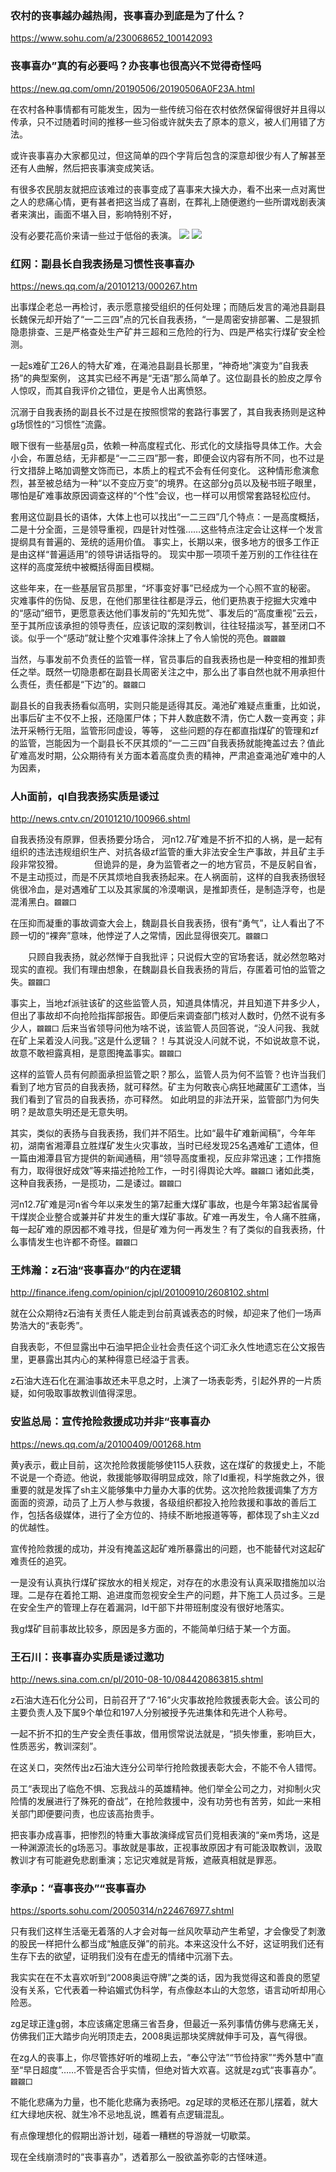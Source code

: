 ### 农村的丧事越办越热闹，丧事喜办到底是为了什么？ 
https://www.sohu.com/a/230068652_100142093

### 丧事喜办”真的有必要吗？办丧事也很高兴不觉得奇怪吗
https://new.qq.com/omn/20190506/20190506A0F23A.html

在农村各种事情都有可能发生，因为一些传统习俗在农村依然保留得很好并且得以传承，只不过随着时间的推移一些习俗或许就失去了原本的意义，被人们用错了方法。

或许丧事喜办大家都见过，但这简单的四个字背后包含的深意却很少有人了解甚至还有人曲解，然后把丧事演变成笑话。

有很多农民朋友就把应该难过的丧事变成了喜事来大操大办，看不出来一点对离世之人的悲痛心情，更有甚者把这当成了喜剧，在葬礼上随便邀约一些所谓戏剧表演者来演出，画面不堪入目，影响特别不好，

没有必要花高价来请一些过于低俗的表演。
![](https://c-ssl.duitang.com/uploads/item/201704/06/20170406165822_NAvzM.jpeg)
![](http://wx4.sinaimg.cn/large/a6865c85gy1fdx4sapeb4j20aw0buaae.jpg)

### 红网：副县长自我表扬是习惯性丧事喜办
https://news.qq.com/a/20101213/000267.htm

出事煤企老总一再检讨，表示愿意接受组织的任何处理；而随后发言的渑池县副县长魏保元却开始了“一二三四”点的冗长自我表扬，“一是周密安排部署、二是狠抓隐患排查、三是严格查处生产矿井三超和三危险的行为、四是严格实行煤矿安全检测。

一起s难矿工26人的特大矿难，在渑池县副县长那里，“神奇地”演变为“自我表扬”的典型案例，
  这其实已经不再是“无语”那么简单了。这位副县长的脸皮之厚令人惊叹，而其自我评价之错位，更是令人出离愤怒。

沉溺于自我表扬的副县长不过是在按照惯常的套路行事罢了，其自我表扬则是这种g场惯性的“习惯性”流露。

眼下很有一些基层g员，依赖一种高度程式化、形式化的文牍指导具体工作。大会小会，布置总结，无非都是“一二三四”那一套，即便会议内容有所不同，也不过是行文措辞上略加调整文饰而已，本质上的程式不会有任何变化。
  这种情形愈演愈烈，甚至被总结为一种“以不变应万变”的境界。在这部分g员以及秘书班子眼里，哪怕是矿难事故原因调查这样的“个性”会议，也一样可以用惯常套路轻松应付。

套用这位副县长的语体，大体上也可以找出“一二三四”几个特点：一是高度概括，二是十分全面，三是领导重视，四是针对性强……这些特点注定会让这样一个发言提纲具有普遍的、笼统的适用价值。
  事实上，长期以来，很多地方的很多工作正是由这样“普遍适用”的领导讲话指导的。
  现实中那一项项千差万别的工作往往在这样的高度笼统中被概括得面目模糊。

这些年来，在一些基层官员那里，“坏事变好事”已经成为一个心照不宣的秘密。
  灾难事件的伤恸、反思，在他们那里往往都是浮云，他们更热衷于挖掘大灾难中的“感动”细节，更愿意表达他们事发前的“先知先觉”、事发后的“高度重视”云云，至于其所应该承担的领导责任，应该记取的深刻教训，往往轻描淡写，甚至闭口不谈。似乎一个“感动”就让整个灾难事件涂抹上了令人愉悦的亮色。`龖龖龖`

当然，与事发前不负责任的监管一样，官员事后的自我表扬也是一种变相的推卸责任之举。既然一切隐患都在副县长周密关注之中，那么出了事自然也就不用承担什么责任，责任都是“下边”的。`龖龖囗`

副县长的自我表扬看似高明，实则只能是适得其反。渑池矿难疑点重重，比如说，出事后矿主不仅不上报，还隐匿尸体；下井人数底数不清，伤亡人数一变再变；非法开采畅行无阻，监管形同虚设，等等，
  这些问题的存在都直指煤矿的管理和zf的监管，岂能因为一个副县长不厌其烦的“一二三四”自我表扬就能掩盖过去？值此矿难高发时期，公众期待有关方面本着高度负责的精神，严肃追查渑池矿难中的人为因素，

### 人h面前，ql自我表扬实质是诿过
http://news.cntv.cn/20101210/100966.shtml

自我表扬没有原罪，但表扬要分场合，
  河n12.7矿难是不折不扣的人祸，是一起有组织的违法违规组织生产、对抗各级zf监管的重大非法安全生产事故，并且矿主手段非常狡猾。
 　
　　但诡异的是，身为监管者之一的地方官员，不是反躬自省，不是主动揽过，而是不厌其烦地自我表扬起来。在人祸面前，这样的自我表扬很轻佻很冷血，是对遇难矿工以及其家属的冷漠嘲讽，是推卸责任，是制造浮夸，也是混淆黑白。`龖龖囗`

在压抑而凝重的事故调查大会上，魏副县长自我表扬，很有“勇气”，让人看出了不顾一切的“裸奔”意味，他悖逆了人之常情，因此显得很突兀。`龖龖囗`

　　只顾自我表扬，就必然惮于自我批评；只说假大空的官场套话，就必然忽略对现实的直视。我们有理由想象，在魏副县长自我表扬的背后，存匿着可怕的监管之失。`龖龖囗`

事实上，当地zf派驻该矿的这些监管人员，知道具体情况，并且知道下井多少人，但出了事故却不向抢险指挥部报告。即便后来调查部门核对人数时，仍然不说有多少人，`龖龖囗`
  后来当省领导问他为啥不说，该监管人员回答说，“没人问我、我就在矿上呆着没人问我。”这是什么逻辑？！与其说没人问就不说，不如说故意不说，故意不敢袒露真相，是意图掩盖事实。`龖龖囗`

这样的监管人员有何颜面承担监管之职？那么，监管人员为何不监管？也许当我们看到了地方官员的自我表扬，就可释然。矿主为何敢丧心病狂地藏匿矿工遗体，当我们看到了官员的自我表扬，亦可释然。
  如此明显的非法开采，监管部门为何失明？是故意失明还是无意失明。

其实，类似的表扬与自我表扬，我们并不陌生。比如“最牛矿难新闻稿”，今年年初，湖南省湘潭县立胜煤矿发生火灾事故，当时已经发现25名遇难矿工遗体，但一篇由湘潭县官方提供的新闻通稿，用“领导高度重视，反应非常迅速；工作措施有力，取得很好成效”等来描述抢险工作，一时引得舆论大哗。`龖龖囗`
  诸如此类，这种自我表扬，一是揽功，二是诿过。`龖龖囗`

河n12.7矿难是河n省今年以来发生的第7起重大煤矿事故，也是今年第3起省属骨干煤炭企业整合或兼并矿井发生的重大煤矿事故。矿难一再发生，令人痛不胜痛，
  每一起矿难的原因都不难寻找，但是矿难为何一再发生？有了类似的自我表扬，什么事情发生也许都不奇怪。`龖龖囗`

### 王炜瀚：z石油“丧事喜办”的内在逻辑
http://finance.ifeng.com/opinion/cjpl/20100910/2608102.shtml

就在公众期待z石油有关责任人能走到台前真诚表态的时候，却迎来了他们一场声势浩大的“表彰秀”。

自我表彰，不但显露出中石油早把企业社会责任这个词汇永久性地遗忘在公文报告里，更暴露出其内心的某种得意已经溢于言表。

z石油大连石化在漏油事故还未平息之时，上演了一场表彰秀，引起外界的一片质疑，如何吸取事故教训值得深思。

### 安监总局：宣传抢险救援成功并非“丧事喜办
https://news.qq.com/a/20100409/001268.htm

黄y表示，截止目前，这次抢险救援能够使115人获救，这在煤矿的救援史上，不能不说是一个奇迹。他说，救援能够取得明显成效，除了ld重视，科学施救之外，很重要的就是发挥了sh主义能够集中力量办大事的优势。这次抢险救援调集了方方面面的资源，动员了上万人参与救援，各级组织都投入抢险救援和事故的善后工作，包括各级媒体，进行了全方位的、持续不断地报道等等，都体现了sh主义zd的优越性。

宣传抢险救援的成功，并没有掩盖这起矿难所暴露出的问题，也不能替代对这起矿难责任的追究。

一是没有认真执行煤矿探放水的相关规定，对存在的水患没有认真采取措施加以治理。二是存在着抢工期、追进度而忽视安全生产的问题，井下施工人员过多。三是在安全生产的管理上存在着漏洞，ld干部下井带班制度没有很好地落实。

我g煤矿目前事故比较多，原因是多方面的，不能简单归结于某一个方面。

### 王石川：丧事喜办实质是诿过邀功
http://news.sina.com.cn/pl/2010-08-10/084420863815.shtml

z石油大连石化分公司，日前召开了“7·16”火灾事故抢险救援表彰大会。该公司的主要负责人及下属9个单位和197人分别被授予先进集体和先进个人称号。

一起不折不扣的生产安全责任事故，借用惯常说法就是，“损失惨重，影响巨大，性质恶劣，教训深刻”。

在这关口，突然传出z石油大连分公司举行抢险救援表彰大会，不能不令人错愕。

员工“表现出了临危不惧、忘我战斗的英雄精神。他们举全公司之力，对抑制火灾险情的发展进行了殊死的奋战”，在抢险救援中，没有功劳也有苦劳，如此一来相关部门即便要问责，也应该高抬贵手。

把丧事办成喜事，把惨烈的特重大事故演绎成官员们竞相表演的“亲m秀场，这是一种渊源流长的g场恶习。事故就是事故，正视事故原因才有可能汲取教训，汲取教训才有可能避免悲剧重演；忘记灾难就是背叛，遮蔽真相就是罪恶。

### 李承p：“喜事丧办”“丧事喜办
https://sports.sohu.com/20050314/n224676977.shtml

只有我们这样生活毫无着落的人才会对每一丝风吹草动产生希望，才会像受了刺激的股民一样把什么都当成“触底反弹”的前兆。本来这没什么不好，这证明我们还有生存下去的欲望，证明我们没有在虚无的情绪中沉溺下去。

我实实在在不太喜欢听到“2008奥运夺牌”之类的话，因为我觉得这和善良的愿望没有关系，它代表着一种谄媚式伪科学，有点像赵本山的大忽悠，语言动听却用心险恶。

zg足球正逢g弱，本应该痛定思痛三省吾身，但最近一系列事情仿佛与悲痛无关，仿佛我们正大踏步向光明顶走去，2008奥运那块奖牌就伸手可及，喜气得很。

在zg人的丧事上，你尽管拣好听的堆砌上去，“奉公守法”“节俭持家”“秀外慧中”直至“早日超度”……不管是否合乎实情，但绝对皆大欢喜。这就是zg式“丧事喜办”。`龖龖囗`

不能化悲痛为力量，也不能化悲痛为表扬吧。zg足球的灵柩还在那儿摆着，就大红大绿地庆祝、就生冷不忌地乱说，瞧着有点逻辑混乱。

有点像理想化的假期出游计划，碰着一糟糕的导游就一切歇菜。

现在全线崩溃时的“丧事喜办”，透着那么一股欲盖弥彰的古怪味道。
